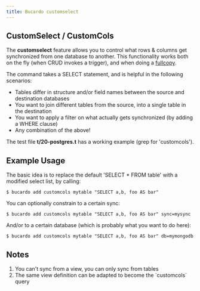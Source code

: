 ```yaml
---
title: Bucardo customselect
---
```


CustomSelect / CustomCols
-------------------------

The **customselect** feature allows you to control what rows & columns get synchronized from one database to another. This functionality works both on the fly (when CRUD invokes a trigger), and when doing a [fullcopy](/Bucardo/fullcopy "wikilink").

The command takes a SELECT statement, and is helpful in the following scenarios:

-   Tables differ in structure and/or field names between the source and destination databases
-   You want to join different tables from the source, into a single table in the destination
-   You want to apply a filter on what actually gets synchronized (by adding a WHERE clause)
-   Any combination of the above!

The test file **t/20-postgres.t** has a working example (grep for 'customcols').

Example Usage
-------------

The basic idea is to replace the default 'SELECT \* FROM table' with a modified select list, by calling:

`$ bucardo add customcols mytable "SELECT a,b, foo AS bar"`

You can optionally constrain to a certain sync:

`$ bucardo add customcols mytable "SELECT a,b, foo AS bar" sync=mysync`

And/or to a certain database (which is probably what you want to do here):

`$ bucardo add customcols mytable "SELECT a,b, foo AS bar" db=mymongodb`

Notes
-----

1.  You can't sync from a view, you can only sync from tables
2.  The same view definition can be adapted to become the \`customcols\` query
